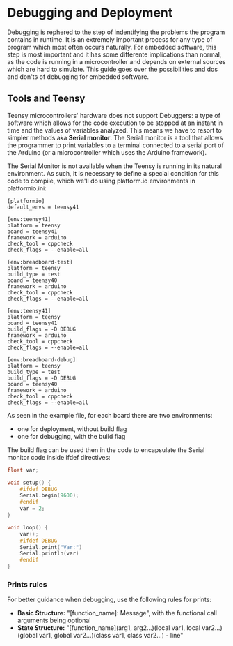 # Debugging and Deployment

Debugging is rephered to the step of indentifying the problems the program contains in runtime. It is an extremely important process for any type of program which most often occurs naturally. For embedded software, this step is most important and it has some differente implications than normal, as the code is running in a microcontroller and depends on external sources which are hard to simulate. This guide goes over the possibilities and dos and don'ts of debugging for embedded software.

## Tools and Teensy

Teensy microcontrollers' hardware does not support Debuggers: a type of software which allows for the code execution to be stopped at an instant in time and the values of variables analyzed. This means we have to resort to simpler methods aka **Serial monitor**. The Serial monitor is a tool that allows the programmer to print variables to a terminal connected to a serial port of the Arduino (or a microcontroller which uses the Arduino framework). 

The Serial Monitor is not available when the Teensy is running in its natural environment. As such, it is necessary to define a special condition for this code to compile, which we'll do using platform.io environments in platformio.ini:

```
[platformio]
default_envs = teensy41

[env:teensy41]
platform = teensy
board = teensy41
framework = arduino
check_tool = cppcheck
check_flags = --enable=all

[env:breadboard-test]
platform = teensy
build_type = test
board = teensy40
framework = arduino
check_tool = cppcheck
check_flags = --enable=all

[env:teensy41]
platform = teensy
board = teensy41
build_flags = -D DEBUG
framework = arduino
check_tool = cppcheck
check_flags = --enable=all

[env:breadboard-debug]
platform = teensy
build_type = test
build_flags = -D DEBUG
board = teensy40
framework = arduino
check_tool = cppcheck
check_flags = --enable=all

```

As seen in the example file, for each board there are two environments:
- one for deployment, without build flag
- one for debugging, with the build flag

The build flag can be used then in the code to encapsulate the Serial monitor code inside ifdef directives:

```c++
float var;

void setup() {
    #ifdef DEBUG
    Serial.begin(9600);
    #endif
    var = 2;
}

void loop() {
    var++;
    #ifdef DEBUG
    Serial.print("Var:")
    Serial.println(var)
    #endif
}
```

### Prints rules

For better guidance when debugging, use the following rules for prints:
- **Basic Structure:** "[function_name]: Message", with the functional call arguments being optional
- **State Structure:** "[function_name](arg1, arg2...)(local var1, local var2...)(global var1, global var2...)(class var1, class var2...) - line" 

